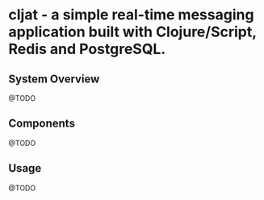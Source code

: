 # cljat - a simple real-time messaging application built with Clojure/Script, Redis and PostgreSQL.

## System Overview
@TODO
## Components
@TODO
## Usage
@TODO
